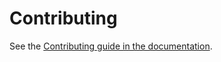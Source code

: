 # Contributing

See the [Contributing guide in the documentation](https://dlrsp.github.io/django-static-base/community/contributing/).
